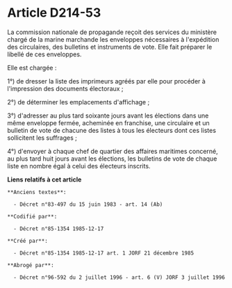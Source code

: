 # Article D214-53

La commission nationale de propagande reçoit des services du ministère chargé de la marine marchande les enveloppes
nécessaires à l'expédition des circulaires, des bulletins et instruments de vote. Elle fait préparer le libellé de ces
enveloppes. 

Elle est chargée : 

1°) de dresser la liste des imprimeurs agréés par elle pour procéder à l'impression des documents électoraux ; 

2°) de déterminer les emplacements d'affichage ; 

3°) d'adresser au plus tard soixante jours avant les élections dans une même enveloppe fermée, acheminée en franchise, une
circulaire et un bulletin de vote de chacune des listes à tous les électeurs dont ces listes sollicitent les suffrages ; 

4°) d'envoyer à chaque chef de quartier des affaires maritimes concerné, au plus tard huit jours avant les élections, les
bulletins de vote de chaque liste en nombre égal à celui des électeurs inscrits.

**Liens relatifs à cet article**

	**Anciens textes**:

	  - Décret n°83-497 du 15 juin 1983 - art. 14 (Ab)

	**Codifié par**:

	  - Décret n°85-1354 1985-12-17

	**Créé par**:

	  - Décret n°85-1354 1985-12-17 art. 1 JORF 21 décembre 1985

	**Abrogé par**:

	  - Décret n°96-592 du 2 juillet 1996 - art. 6 (V) JORF 3 juillet 1996
